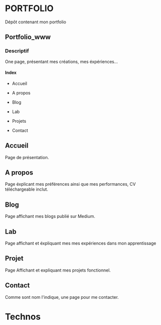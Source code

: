 # PORTFOLIO

Dépôt contenant mon portfolio

## Portfolio_www

### Descriptif

One page, présentant mes créations, mes éxpériences...

#### Index

* Accueil

* A propos

* Blog

* Lab

* Projets

* Contact

## Accueil

Page de présentation.

## A propos

Page éxplicant mes préférences ainsi que mes performances, CV téléchargeable inclut.

## Blog

Page affichant mes blogs publié sur Medium.

## Lab

Page affichant et éxpliquant mes mes expériences dans mon apprentissage

## Projet

Page Affichant et expliquant mes projets fonctionnel.

## Contact

Comme sont nom l'indique, une page pour me contacter.

# Technos

